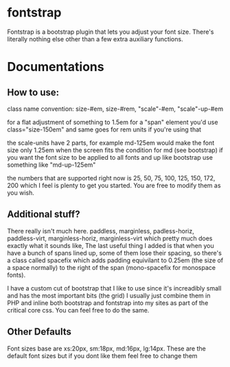 # fontstrap
Fontstrap is a bootstrap plugin that lets you adjust your font size. There's literally nothing else other than a few extra auxiliary functions.

<h1>Documentations</h1>
<h2>How to use:</h2>
<p>class name convention: size-#em, size-#rem, "scale"-#em, "scale"-up-#em </p>
<p>for a flat adjustment of something to 1.5em for a "span" element you'd use class="size-150em" and same goes for rem units if you're using that</p>
<p>the scale-units have 2 parts, for example md-125em would make the font size only 1.25em when the screen fits the condition for md (see bootstrap) if you want the font size to be applied to all fonts and up like bootstrap use something like "md-up-125em"</p>
<p>the numbers that are supported right now is 25, 50, 75, 100, 125, 150, 172, 200 which I feel is plenty to get you started. You are free to modify them as you wish.</p>

<h2>Additional stuff?</h2>
<p>There really isn't much here. paddless, marginless, padless-horiz, paddless-virt, marginless-horiz, marginless-virt which pretty much does exactly what it sounds like, The last useful thing I added is that when you have a bunch of spans lined up, some of them lose their spacing, so there's a class called spacefix which adds padding equivilant to 0.25em (the size of a space normally) to the right of the span (mono-spacefix for monospace fonts). </p>
<p>I have a custom cut of bootstrap that I like to use since it's increadibly small and has the most important bits (the grid) I usually just combine them in PHP and inline both bootstrap and fontstrap into my sites as part of the critical core css. You can feel free to do the same.</p>

<h2>Other Defaults</h2>
<p>Font sizes base are xs:20px, sm:18px, md:16px, lg:14px. These are the default font sizes but if you dont like them feel free to change them </p>
